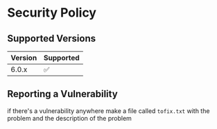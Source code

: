 # Security Policy

## Supported Versions

| Version | Supported          |
| ------- | ------------------ |
| 6.0.x   | :white_check_mark: |


## Reporting a Vulnerability

if there's a vulnerability anywhere make a file called `tofix.txt` with the problem and the description of the problem
